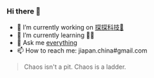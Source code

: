 ### Hi there 👋

- 🔭 I’m currently working on [探探科技🦊](https://zh.wikipedia.org/wiki/%E6%8E%A2%E6%8E%A2)
- 🌱 I’m currently learning 🧘🏻
- 💬 Ask me [everything](https://github.com/Panmax/Panmax/issues)
- 📫 How to reach me: jiapan.china#gmail.com

> Chaos isn't a pit. Chaos is a ladder. 

<!--
**Panmax/Panmax** is a ✨ _special_ ✨ repository because its `README.md` (this file) appears on your GitHub profile.

Here are some ideas to get you started:

- 🔭 I’m currently working on ...
- 🌱 I’m currently learning ...
- 👯 I’m looking to collaborate on ...
- 🤔 I’m looking for help with ...
- 💬 Ask me about ...
- 📫 How to reach me: ...
- 😄 Pronouns: ...
- ⚡ Fun fact: ...
-->
